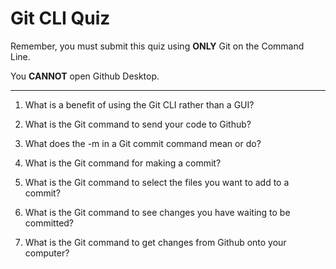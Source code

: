 # Git CLI Quiz

Remember, you must submit this quiz using **ONLY** Git on the Command Line.

You **CANNOT** open Github Desktop.

---

1. What is a benefit of using the Git CLI rather than a GUI?

<!-- Answer:

GUI appears to be easier and faster to learn than CLI, although CLI provides more flexibility of use and greater velocity when carrying out tasks.
GUI can operate various tasks as the same time better than CLI, but cannot generate the shortcuts that CLI can.

-->

2. What is the Git command to send your code to Github?

<!-- Answer:

First, you could check the available places you could send the code to by using "git remote -v".

Secondly, you should do "git push origin master" (assuming that is the correct place).

On occasions, it might ask you to enter your username and password (but it shouldn't happen often).

Third, to place all changes / files to the staging area, you do "git add" and then, you do "git commit -m + your message within speech marks".

Finally, you would enter "git push".

-->

3. What does the -m in a Git commit command mean or do?

<!-- Answer:

When you are committing a change, you do "git commit -m plus your message in speech marks.
By using -m, you are telling the system that the next part is a message, a comment that goes with your commit.

-->

4. What is the Git command for making a commit?

<!-- Answer:

When you are ready to commit, you enter "git commit" (usually with -m to add a comment).

-->

5. What is the Git command to select the files you want to add to a commit?

<!-- Answer:

There are two different ways: "git add + file-name" (to add one or a few by name) or "git add ." (to add all the avaiable files).

-->

6. What is the Git command to see changes you have waiting to be committed?

<!-- Answer:

You can do "git status" to see if anything has been changed, moved, etc.

-->

7. What is the Git command to get changes from Github onto your computer?

<!-- Answer:

Usually you would do “git pull origin master” (depending on the branch you are working on), some developers just do "git pull".

-->
